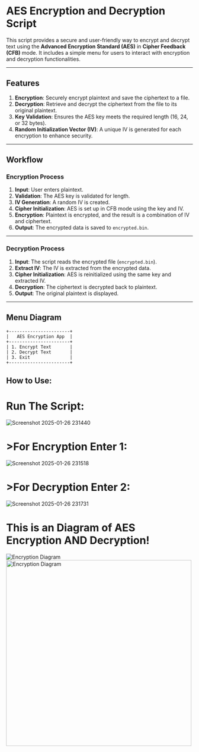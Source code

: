 # AES Encryption and Decryption Script

This script provides a secure and user-friendly way to encrypt and decrypt text using the **Advanced Encryption Standard (AES)** in **Cipher Feedback (CFB)** mode. It includes a simple menu for users to interact with encryption and decryption functionalities.

---

## Features
1. **Encryption**: Securely encrypt plaintext and save the ciphertext to a file.
2. **Decryption**: Retrieve and decrypt the ciphertext from the file to its original plaintext.
3. **Key Validation**: Ensures the AES key meets the required length (16, 24, or 32 bytes).
4. **Random Initialization Vector (IV)**: A unique IV is generated for each encryption to enhance security.

---

## Workflow

### Encryption Process
1. **Input**: User enters plaintext.
2. **Validation**: The AES key is validated for length.
3. **IV Generation**: A random IV is created.
4. **Cipher Initialization**: AES is set up in CFB mode using the key and IV.
5. **Encryption**: Plaintext is encrypted, and the result is a combination of IV and ciphertext.
6. **Output**: The encrypted data is saved to `encrypted.bin`.

---

### Decryption Process
1. **Input**: The script reads the encrypted file (`encrypted.bin`).
2. **Extract IV**: The IV is extracted from the encrypted data.
3. **Cipher Initialization**: AES is reinitialized using the same key and extracted IV.
4. **Decryption**: The ciphertext is decrypted back to plaintext.
5. **Output**: The original plaintext is displayed.

---

## Menu Diagram

```plaintext
+-----------------------+
|   AES Encryption App  |
+-----------------------+
| 1. Encrypt Text       |
| 2. Decrypt Text       |
| 3. Exit               |
+-----------------------+

```
## How to Use:
  # Run The Script:
  
  ![Screenshot 2025-01-26 231440](https://github.com/user-attachments/assets/f4d86c1d-0ebb-4022-9f59-e22ffd9d2c51)

  # >For Encryption Enter 1:
  ![Screenshot 2025-01-26 231518](https://github.com/user-attachments/assets/e31445b9-4da1-4e3d-8cff-bb2f6a97ef64)

  # >For Decryption Enter 2:
  ![Screenshot 2025-01-26 231731](https://github.com/user-attachments/assets/cf138c9b-08d1-4c44-8ff7-cc623f2b34cf)

# This is an Diagram of AES Encryption AND Decryption!
![Encryption Diagram](https://github.com/user-attachments/assets/6e9e037f-1eae-4970-b93b-5df5eef96525)
<img src="https://github.com/user-attachments/assets/6e9e037f-1eae-4970-b93b-5df5eef96525" alt="Encryption Diagram" width="500px">
